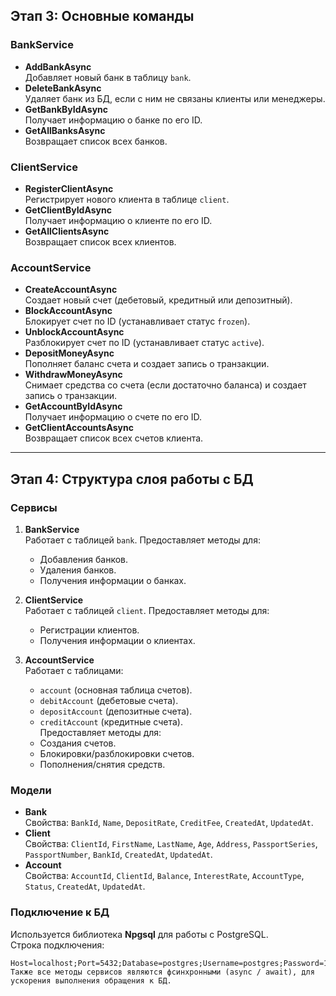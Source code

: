 ## Этап 3: Основные команды

### **BankService**
- **AddBankAsync**  
  Добавляет новый банк в таблицу `bank`.
- **DeleteBankAsync**  
  Удаляет банк из БД, если с ним не связаны клиенты или менеджеры.
- **GetBankByIdAsync**  
  Получает информацию о банке по его ID.
- **GetAllBanksAsync**  
  Возвращает список всех банков.

### **ClientService**
- **RegisterClientAsync**  
  Регистрирует нового клиента в таблице `client`.
- **GetClientByIdAsync**  
  Получает информацию о клиенте по его ID.
- **GetAllClientsAsync**  
  Возвращает список всех клиентов.

### **AccountService**
- **CreateAccountAsync**  
  Создает новый счет (дебетовый, кредитный или депозитный).
- **BlockAccountAsync**  
  Блокирует счет по ID (устанавливает статус `frozen`).
- **UnblockAccountAsync**  
  Разблокирует счет по ID (устанавливает статус `active`).
- **DepositMoneyAsync**  
  Пополняет баланс счета и создает запись о транзакции.
- **WithdrawMoneyAsync**  
  Снимает средства со счета (если достаточно баланса) и создает запись о транзакции.
- **GetAccountByIdAsync**  
  Получает информацию о счете по его ID.
- **GetClientAccountsAsync**  
  Возвращает список всех счетов клиента.

---

## Этап 4: Структура слоя работы с БД

### **Сервисы**
1. **BankService**  
   Работает с таблицей `bank`. Предоставляет методы для:
   - Добавления банков.
   - Удаления банков.
   - Получения информации о банках.

2. **ClientService**  
   Работает с таблицей `client`. Предоставляет методы для:
   - Регистрации клиентов.
   - Получения информации о клиентах.

3. **AccountService**  
   Работает с таблицами:
   - `account` (основная таблица счетов).
   - `debitAccount` (дебетовые счета).
   - `depositAccount` (депозитные счета).
   - `creditAccount` (кредитные счета).  
   Предоставляет методы для:
   - Создания счетов.
   - Блокировки/разблокировки счетов.
   - Пополнения/снятия средств.

### **Модели**
- **Bank**  
  Свойства: `BankId`, `Name`, `DepositRate`, `CreditFee`, `CreatedAt`, `UpdatedAt`.
- **Client**  
  Свойства: `ClientId`, `FirstName`, `LastName`, `Age`, `Address`, `PassportSeries`, `PassportNumber`, `BankId`, `CreatedAt`, `UpdatedAt`.
- **Account**  
  Свойства: `AccountId`, `ClientId`, `Balance`, `InterestRate`, `AccountType`, `Status`, `CreatedAt`, `UpdatedAt`.

### **Подключение к БД**
Используется библиотека **Npgsql** для работы с PostgreSQL.  
Строка подключения:
```plaintext
Host=localhost;Port=5432;Database=postgres;Username=postgres;Password=159753521;
Также все методы сервисов являются фсинхронными (async / await), для ускорения выполнения обращения к БД.
